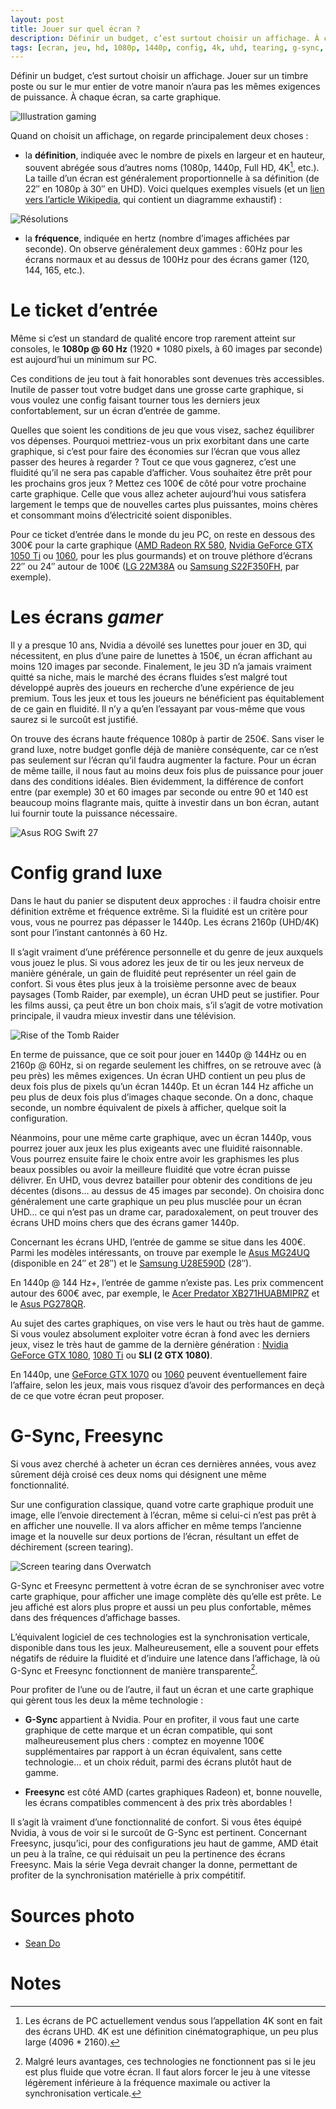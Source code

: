 ```yaml
---
layout: post
title: Jouer sur quel écran ?
description: Définir un budget, c’est surtout choisir un affichage. À chaque écran, sa carte graphique.
tags: [ecran, jeu, hd, 1080p, 1440p, config, 4k, uhd, tearing, g-sync, gsync, freesync]
---
```


Définir un budget, c’est surtout choisir un affichage. Jouer sur un timbre poste ou sur le mur entier de votre manoir n’aura pas les mêmes exigences de puissance. À chaque écran, sa carte graphique.

<picture>
  <source srcset="/assets/images/articles/2017/ecran/sean-do-782269-unsplash.webp" type="image/webp">
  <source srcset="/assets/images/articles/2017/ecran/sean-do-782269-unsplash.jpg" type="image/jpeg"> 
  <img src="/assets/images/articles/2017/ecran/sean-do-782269-unsplash.jpg" alt="Illustration gaming">
</picture>

Quand on choisit un affichage, on regarde principalement deux choses :

 * la **définition**, indiquée avec le nombre de pixels en largeur et en hauteur, souvent abrégée sous d’autres noms (1080p, 1440p, Full HD, 4K[^1], etc.). La taille d’un écran est généralement proportionnelle à sa définition (de 22″ en 1080p à 30″ en UHD). Voici quelques exemples visuels (et un [lien vers l’article Wikipedia](https://fr.wikipedia.org/wiki/D%C3%A9finition_d%27%C3%A9cran), qui contient un diagramme exhaustif) :

<picture>
  <source srcset="/assets/images/articles/2017/ecran/wide-resolutions.webp" type="image/webp">
  <source srcset="/assets/images/articles/2017/ecran/wide-resolutions.jpg" type="image/jpeg"> 
  <img src="/assets/images/articles/2017/ecran/wide-resolutions.jpg" alt="Résolutions">
</picture>

 * la **fréquence**, indiquée en hertz (nombre d’images affichées par seconde). On observe généralement deux gammes : 60Hz pour les écrans normaux et au dessus de 100Hz pour des écrans gamer (120, 144, 165, etc.).

# Le ticket d’entrée

Même si c’est un standard de qualité encore trop rarement atteint sur consoles, le **1080p @ 60 Hz** (1920 * 1080 pixels, à 60 images par seconde) est aujourd’hui un minimum sur PC.

Ces conditions de jeu tout à fait honorables sont devenues très accessibles. Inutile de passer tout votre budget dans une grosse carte graphique, si vous voulez une config faisant tourner tous les derniers jeux confortablement, sur un écran d’entrée de gamme.

Quelles que soient les conditions de jeu que vous visez, sachez équilibrer vos dépenses. Pourquoi mettriez-vous un prix exorbitant dans une carte graphique, si c’est pour faire des économies sur l’écran que vous allez passer des heures à regarder ? Tout ce que vous gagnerez, c’est une fluidité qu’il ne sera pas capable d’afficher. Vous souhaitez être prêt pour les prochains gros jeux ? Mettez ces 100€ de côté pour votre prochaine carte graphique. Celle que vous allez acheter aujourd’hui vous satisfera largement le temps que de nouvelles cartes plus puissantes, moins chères et consommant moins d’électricité soient disponibles.

Pour ce ticket d’entrée dans le monde du jeu PC, on reste en dessous des 300€ pour la carte graphique ([AMD Radeon RX 580](http://amzn.to/2iKuit4), [Nvidia GeForce GTX 1050 Ti](http://amzn.to/2vu0SW5) ou [1060](http://amzn.to/2wk6rW5), pour les plus gourmands) et on trouve pléthore d’écrans 22″ ou 24″ autour de 100€ ([LG 22M38A](http://amzn.to/2gr2TvE) ou [Samsung S22F350FH](http://amzn.to/2vu0DdS), par exemple).

# Les écrans *gamer*

Il y a presque 10 ans, Nvidia a dévoilé ses lunettes pour jouer en 3D, qui nécessitent, en plus d’une paire de lunettes à 150€, un écran affichant au moins 120 images par seconde. Finalement, le jeu 3D n’a jamais vraiment quitté sa niche, mais le marché des écrans fluides s’est malgré tout développé auprès des joueurs en recherche d’une expérience de jeu premium. Tous les jeux et tous les joueurs ne bénéficient pas équitablement de ce gain en fluidité. Il n’y a qu’en l’essayant par vous-même que vous saurez si le surcoût est justifié.

On trouve des écrans haute fréquence 1080p à partir de 250€. Sans viser le grand luxe, notre budget gonfle déjà de manière conséquente, car ce n’est pas seulement sur l’écran qu’il faudra augmenter la facture. Pour un écran de même taille, il nous faut au moins deux fois plus de puissance pour jouer dans des conditions idéales. Bien évidemment, la différence de confort entre (par exemple) 30 et 60 images par seconde ou entre 90 et 140 est beaucoup moins flagrante mais, quitte à investir dans un bon écran, autant lui fournir toute la puissance nécessaire.

<picture>
  <source srcset="/assets/images/articles/2017/ecran/asus-rog.webp" type="image/webp">
  <source srcset="/assets/images/articles/2017/ecran/asus-rog.jpg" type="image/jpeg"> 
  <img src="/assets/images/articles/2017/ecran/asus-rog.jpg" alt="Asus ROG Swift 27">
</picture>

# Config grand luxe

Dans le haut du panier se disputent deux approches : il faudra choisir entre définition extrême et fréquence extrême. Si la fluidité est un critère pour vous, vous ne pourrez pas dépasser le 1440p. Les écrans 2160p (UHD/4K) sont pour l’instant cantonnés à 60 Hz.

Il s’agit vraiment d’une préférence personnelle et du genre de jeux auxquels vous jouez le plus. Si vous adorez les jeux de tir ou les jeux nerveux de manière générale, un gain de fluidité peut représenter un réel gain de confort. Si vous êtes plus jeux à la troisième personne avec de beaux paysages (Tomb Raider, par exemple), un écran UHD peut se justifier. Pour les films aussi, ça peut être un bon choix mais, s’il s’agit de votre motivation principale, il vaudra mieux investir dans une télévision.

<picture>
  <source srcset="/assets/images/articles/2017/ecran/rise-tomb-raider.webp" type="image/webp">
  <source srcset="/assets/images/articles/2017/ecran/rise-tomb-raider.jpg" type="image/jpeg"> 
  <img src="/assets/images/articles/2017/ecran/rise-tomb-raider.jpg" alt="Rise of the Tomb Raider">
</picture>


En terme de puissance, que ce soit pour jouer en 1440p @ 144Hz ou en 2160p @ 60Hz, si on regarde seulement les chiffres, on se retrouve avec (à peu près) les mêmes exigences. Un écran UHD contient un peu plus de deux fois plus de pixels qu’un écran 1440p. Et un écran 144 Hz affiche un peu plus de deux fois plus d’images chaque seconde. On a donc, chaque seconde, un nombre équivalent de pixels à afficher, quelque soit la configuration.

Néanmoins, pour une même carte graphique, avec un écran 1440p, vous pourrez jouer aux jeux les plus exigeants avec une fluidité raisonnable. Vous pourrez ensuite faire le choix entre avoir les graphismes les plus beaux possibles ou avoir la meilleure fluidité que votre écran puisse délivrer. En UHD, vous devrez batailler pour obtenir des conditions de jeu décentes (disons… au dessus de 45 images par seconde). On choisira donc généralement une carte graphique un peu plus musclée pour un écran UHD… ce qui n’est pas un drame car, paradoxalement, on peut trouver des écrans UHD moins chers que des écrans gamer 1440p.

Concernant les écrans UHD, l’entrée de gamme se situe dans les 400€. Parmi les modèles intéressants, on trouve par exemple le [Asus MG24UQ](http://amzn.to/2vutwXq) (disponible en 24″ et 28″) et le [Samsung U28E590D](http://amzn.to/2xOFOXp) (28″).

En 1440p @ 144 Hz+, l’entrée de gamme n’existe pas. Les prix commencent autour des 600€ avec, par exemple, le [Acer Predator XB271HUABMIPRZ](http://amzn.to/2vuvya0) et le [Asus PG278QR](http://amzn.to/2wjRpPZ).

Au sujet des cartes graphiques, on vise vers le haut ou très haut de gamme. Si vous voulez absolument exploiter votre écran à fond avec les derniers jeux, visez le très haut de gamme de la dernière génération : [Nvidia GeForce GTX 1080](http://amzn.to/2vM2rKp), [1080 Ti](http://amzn.to/2iKftqN) ou **SLI (2 GTX 1080)**.

En 1440p, une [GeForce GTX 1070](http://amzn.to/2wkvrwx) ou [1060](http://amzn.to/2wk6rW5) peuvent éventuellement faire l’affaire, selon les jeux, mais vous risquez d’avoir des performances en deçà de ce que votre écran peut proposer.

# G-Sync, Freesync

Si vous avez cherché à acheter un écran ces dernières années, vous avez sûrement déjà croisé ces deux noms qui désignent une même fonctionnalité.

Sur une configuration classique, quand votre carte graphique produit une image, elle l’envoie directement à l’écran, même si celui-ci n’est pas prêt à en afficher une nouvelle. Il va alors afficher en même temps l’ancienne image et la nouvelle sur deux portions de l’écran, résultant un effet de déchirement (screen tearing).

<picture>
  <source srcset="/assets/images/articles/2017/ecran/overwatch-screen-tearing.webp" type="image/webp">
  <source srcset="/assets/images/articles/2017/ecran/overwatch-screen-tearing.jpg" type="image/jpeg"> 
  <img src="/assets/images/articles/2017/ecran/overwatch-screen-tearing.jpg" alt="Screen tearing dans Overwatch">
</picture>


G-Sync et Freesync permettent à votre écran de se synchroniser avec votre carte graphique, pour afficher une image complète dès qu’elle est prête. Le jeu affiché est alors plus propre et aussi un peu plus confortable, mêmes dans des fréquences d’affichage basses.

L’équivalent logiciel de ces technologies est la synchronisation verticale, disponible dans tous les jeux. Malheureusement, elle a souvent pour effets négatifs de réduire la fluidité et d’induire une latence dans l’affichage, là où G-Sync et Freesync fonctionnent de manière transparente[^2].

Pour profiter de l’une ou de l’autre, il faut un écran et une carte graphique qui gèrent tous les deux la même technologie :

 * **G-Sync** appartient à Nvidia. Pour en profiter, il vous faut une carte graphique de cette marque et un écran compatible, qui sont malheureusement plus chers : comptez en moyenne 100€ supplémentaires par rapport à un écran équivalent, sans cette technologie… et un choix réduit, parmi des écrans plutôt haut de gamme.

 * **Freesync** est côté AMD (cartes graphiques Radeon) et, bonne nouvelle, les écrans compatibles commencent à des prix très abordables !

Il s’agit là vraiment d’une fonctionnalité de confort. Si vous êtes équipé Nvidia, à vous de voir si le surcoût de G-Sync est pertinent. Concernant Freesync, jusqu’ici, pour des configurations jeu haut de gamme, AMD était un peu à la traîne, ce qui réduisait un peu la pertinence des écrans Freesync. Mais la série Vega devrait changer la donne, permettant de profiter de la synchronisation matérielle à prix compétitif.




# Sources photo

 * [Sean Do](https://unsplash.com/@everywheresean)


# Notes


 [^1]: Les écrans de PC actuellement vendus sous l’appellation 4K sont en fait des écrans UHD. 4K est une définition cinématographique, un peu plus large (4096 * 2160).

[^2]: Malgré leurs avantages, ces technologies ne fonctionnent pas si le jeu est plus fluide que votre écran. Il faut alors forcer le jeu à une vitesse légèrement inférieure à la fréquence maximale ou activer la synchronisation verticale.